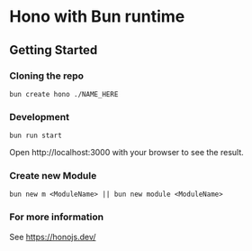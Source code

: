 # Hono with Bun runtime

## Getting Started

### Cloning the repo

```
bun create hono ./NAME_HERE
```

### Development

```
bun run start
```

Open http://localhost:3000 with your browser to see the result.

### Create new Module

```
bun new m <ModuleName> || bun new module <ModuleName>
```

### For more information

See <https://honojs.dev/>
